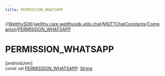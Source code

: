 ```yaml
---
title: PERMISSION_WHATSAPP
---
```

//[WellthySDK](../../../../index.html)/[wellthy.care.wellthysdk.utils.chat](../../index.html)/[MQTTChatConstants](../index.html)/[Companion](index.html)/[PERMISSION_WHATSAPP](-p-e-r-m-i-s-s-i-o-n_-w-h-a-t-s-a-p-p.html)



# PERMISSION_WHATSAPP



[androidJvm]\
const val [PERMISSION_WHATSAPP](-p-e-r-m-i-s-s-i-o-n_-w-h-a-t-s-a-p-p.html): [String](https://kotlinlang.org/api/latest/jvm/stdlib/kotlin/-string/index.html)




